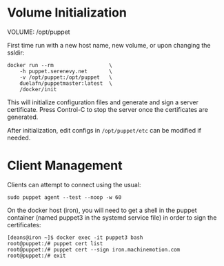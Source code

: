 
Volume Initialization
=====================

VOLUME: /opt/puppet

First time run with a new host name, new volume, or upon changing the
ssldir:

    docker run --rm                  \
        -h puppet.serenevy.net       \
        -v /opt/puppet:/opt/puppet   \
        duelafn/puppetmaster:latest  \
        /docker/init

This will initialize configuration files and generate and sign a server
certificate. Press Control-C to stop the server once the certificates are
generated.

After initialization, edit configs in `/opt/puppet/etc` can be modified if
needed.


Client Management
=================

Clients can attempt to connect using the usual:

    sudo puppet agent --test --noop -w 60

On the docker host (iron), you will need to get a shell in the puppet
container (named puppet3 in the systemd service file) in order to sign the
certificates:

    [deans@iron ~]$ docker exec -it puppet3 bash
    root@puppet:/# puppet cert list
    root@puppet:/# puppet cert --sign iron.machinemotion.com
    root@puppet:/# exit
